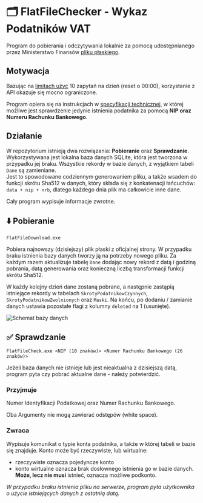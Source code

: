 # :card_index_dividers: FlatFileChecker - Wykaz Podatników VAT

Program do pobierania i odczytywania lokalnie za pomocą udostępnianego przez Ministerstwo Finansów [pliku płaskiego](https://www.podatki.gov.pl/vat/bezpieczna-transakcja/wykaz-podatnikow-vat/plik-plaski/).

## Motywacja

Bazując na [limitach użyć](https://www.gov.pl/web/kas/api-wykazu-podatnikow-vat) 10 zapytań na dzień (reset o 00:00), korzystanie z API okazuje się mocno ograniczone.

Program opiera się na instrukcjach w [specyfikacji technicznej](https://www.podatki.gov.pl/media/5745/specyfikacja-techniczna-pliku-plaskiego_20200826.pdf), w której możliwe jest sprawdzenie 
jedynie istnienia podatnika za pomocą **NIP oraz Numeru Rachunku Bankowego**.

## Działanie

W repozytorium istnieją dwa rozwiązania: **Pobieranie** oraz **Sprawdzanie**.   
Wykorzystywana jest lokalna baza danych SQLite, która jest tworzona w przypadku jej braku. Wszystkie rekordy w bazie danych, z wyjątkiem tabeli `Dane` są zamieniane.  
Jest to spowodowane codziennym generowaniem pliku, a także wsadem do funkcji skrótu Sha512 w danych, 
który składa się z konkatenacji łańcuchów: `data + nip + nrb`, dlatego każdego dnia plik ma całkowicie inne dane.

Cały program wypisuje informacje zwrotne.

## :arrow_down: Pobieranie
```
FlatFileDownload.exe
```
Pobiera najnowszy (dzisiejszy) plik płaski z oficjalnej strony. W przypadku braku istnienia bazy danych tworzy ją na potrzeby nowego pliku.
Za każdym razem aktualizuje tabelę `Dane` dodając nowy rekord z datą i godziną pobrania, datą generowania oraz konieczną liczbą transformacji funkcji skrótu Sha512.

W każdy kolejny dzień dane zostaną pobrane, a następnie zastąpią istniejące rekordy w tabelach `SkrotyPodatnikowCzynnych`, `SkrotyPodatnikowZwolnionych` oraz `Maski`.
Na końcu, po dodaniu / zamianie danych ustawia pozostałe flagi z kolumny `deleted` na 1 (usunięte).

![Schemat bazy danych](https://github.com/user-attachments/assets/db74a715-dff3-4808-a569-518a955c8c45)

## :white_check_mark: Sprawdzanie
```
FlatFileCheck.exe <NIP (10 znaków)> <Numer Rachunku Bankowego (26 znaków)>
```
Jeżeli baza danych nie istnieje lub jest nieaktualna z dzisiejszą datą, program pyta czy pobrać aktualne dane - należy potwierdzić.

### Przyjmuje
Numer Identyfikacji Podatkowej oraz Numer Rachunku Bankowego.  

Oba Argumenty nie mogą zawierać odstępów (white space).

### Zwraca
Wypisuje komunikat o typie konta podatnika, a także w której tabeli w bazie się znajduje.
Konto może być rzeczywiste, lub wirtualne:
- rzeczywiste oznacza pojedyncze konto
- konto wirtualne oznacza brak dosłownego istnienia go w bazie danych. **Może, lecz nie musi** istnieć, oznacza możliwe podkonto.

*W przypadku braku istnienia pliku na serwerze, program pyta użytkownika o użycie istniejących danych z ostatnią datą.*
